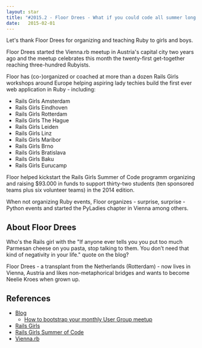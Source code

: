 ```yaml
---
layout: star
title: "#2015.2 - Floor Drees - What if you could code all summer long (in Ruby)?!"
date:   2015-02-01
---
```


Let's thank Floor Drees for organizing and teaching Ruby to girls and boys.

Floor Drees started the Vienna.rb meetup in Austria's capital city two years ago
and the meetup celebrates this month the twenty-first get-together reaching three-hundred Rubyists.

Floor has (co-)organized or coached at more than a dozen Rails Girls workshops around Europe
helping aspiring lady techies build the first ever web application in Ruby - including:

- Rails Girls Amsterdam
- Rails Girls Eindhoven
- Rails Girls Rotterdam
- Rails Girls The Hague
- Rails Girls Leiden
- Rails Girls Linz
- Rails Girls Maribor
- Rails Girls Brno
- Rails Girls Bratislava
- Rails Girls Baku
- Rails Girls Eurucamp

Floor helped kickstart the Rails Girls Summer of Code programm organizing and raising $93.000 in funds
to support thirty-two students (ten sponsored teams plus six volunteer teams) in the 2014 edition.

When not organizing Ruby events, Floor organizes - surprise, surprise - Python events and started
the PyLadies chapter in Vienna among others.


## About Floor Drees

Who's the Rails girl with the "If anyone ever tells you you put too much Parmesan cheese on you pasta,
stop talking to them. You don’t need that kind of negativity in your life." quote on the blog?

Floor Drees - a transplant from the Netherlands (Rotterdam) - now lives in Vienna, Austria
and likes non-metaphorical bridges and wants to become Neelie Kroes when grown up.


##  References

- [Blog](http://www.1stfloorgraphics.nl)
    - [How to bootstrap your monthly User Group meetup](http://www.1stfloorgraphics.nl/2013/05/28/how-to-bootstrap-your-monthly-user-group-meetup/)
- [Rails Girls](http://railsgirls.com)
- [Rails Girls Summer of Code](http://railsgirlssummerofcode.org) 
- [Vienna.rb](http://vienna-rb.at)

